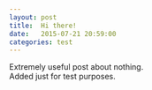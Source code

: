 ```yaml
---
layout: post
title:  Hi there!
date:   2015-07-21 20:59:00
categories: test
---
```


Extremely useful post about nothing.  
Added just for test purposes.
